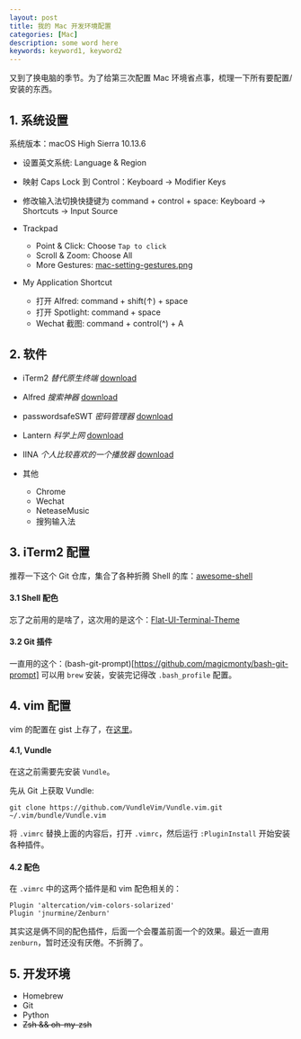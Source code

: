 ```yaml
---
layout: post
title: 我的 Mac 开发环境配置
categories: [Mac]
description: some word here
keywords: keyword1, keyword2
---
```


又到了换电脑的季节。为了给第三次配置 Mac 环境省点事，梳理一下所有要配置/安装的东西。

## 1. 系统设置
系统版本：macOS High Sierra 10.13.6 

* 设置英文系统: Language & Region 
* 映射 Caps Lock 到 Control：Keyboard → Modifier Keys
* 修改输入法切换快捷键为 command + control + space: Keyboard → Shortcuts → Input Source
* Trackpad
	* Point & Click: Choose `Tap to click`
	* Scroll & Zoom: Choose All
	* More Gestures: [mac-setting-gestures.png](https://github.com/Miopas/miopas.github.io/raw/master/assets/images/mac-setting-gestures.png)

* My Application Shortcut
	* 打开 Alfred: command + shift(↑) + space 
	* 打开 Spotlight: command + space
	* Wechat 截图: command + control(^) + A 

## 2. 软件
* iTerm2
*替代原生终端*
[download](https://www.iterm2.com)

* Alfred 
*搜索神器*
[download](https://www.alfredapp.com/)

* passwordsafeSWT
*密码管理器*
[download](https://sourceforge.net/projects/jpwsafe/files/latest/download)

* Lantern
*科学上网*
[download](https://getlantern.org/zh_CN/index.html)

* IINA
*个人比较喜欢的一个播放器*
[download](https://iina.io/)

* 其他
	* Chrome
	* Wechat
	* NeteaseMusic
	* 搜狗输入法

## 3. iTerm2 配置
推荐一下这个 Git 仓库，集合了各种折腾 Shell 的库：[awesome-shell](https://github.com/alebcay/awesome-shell#customization)
#### 3.1 Shell 配色
忘了之前用的是啥了，这次用的是这个：[Flat-UI-Terminal-Theme](https://dribbble.com/shots/1021755-Flat-UI-Terminal-Theme)

#### 3.2 Git 插件
一直用的这个：(bash-git-prompt)[https://github.com/magicmonty/bash-git-prompt]
可以用 `brew` 安装，安装完记得改 `.bash_profile` 配置。

## 4. vim 配置

vim 的配置在 gist 上存了，在[这里](https://gist.github.com/Miopas/de5e1d0a607b32e7386dfc14d71c14fa)。

#### 4.1, Vundle
在这之前需要先安装 `Vundle`。

先从 Git 上获取 Vundle:
```console
git clone https://github.com/VundleVim/Vundle.vim.git ~/.vim/bundle/Vundle.vim
```
将 `.vimrc` 替换上面的内容后，打开 `.vimrc`，然后运行 `:PluginInstall` 开始安装各种插件。

#### 4.2 配色
在 `.vimrc` 中的这两个插件是和 vim 配色相关的：
```
Plugin 'altercation/vim-colors-solarized'
Plugin 'jnurmine/Zenburn'
```
其实这是俩不同的配色插件，后面一个会覆盖前面一个的效果。最近一直用 `zenburn`，暂时还没有厌倦。不折腾了。


## 5. 开发环境
* Homebrew
* Git
* Python
* ~~Zsh && oh-my-zsh~~ 
